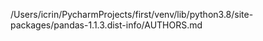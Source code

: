 /Users/icrin/PycharmProjects/first/venv/lib/python3.8/site-packages/pandas-1.1.3.dist-info/AUTHORS.md